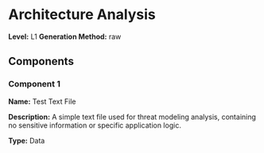 # Architecture Analysis

**Level:** L1
**Generation Method:** raw

## Components

### Component 1

**Name:** Test Text File

**Description:** A simple text file used for threat modeling analysis, containing no sensitive information or specific application logic.

**Type:** Data

